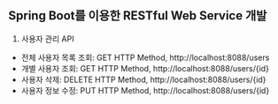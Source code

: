 ## Spring Boot를 이용한 RESTful Web Service 개발

1. 사용자 관리 API
* 전체 사용자 목록 조회: GET HTTP Method, http://localhost:8088/users
* 개별 사용자 조회: GET HTTP Method, http://localhost:8088/users/{id}
* 사용자 삭제: DELETE HTTP Method, http://localhost:8088/users/{id}
* 사용자 정보 수정: PUT HTTP Method, http://localhost:8088/users/{id}
